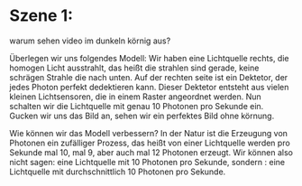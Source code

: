 # Szene 1:

warum sehen video im dunkeln körnig aus?

Überlegen wir uns folgendes Modell:
Wir haben eine Lichtquelle rechts,
die homogen Licht ausstrahlt, das heißt die strahlen sind gerade, keine schrägen Strahle die nach unten.
Auf der rechten seite ist ein Dektetor, der jedes Photon perfekt dedektieren kann.
Dieser Dektetor entsteht aus vielen kleinen Lichtsensoren, die in einem Raster angeordnet werden.
Nun schalten wir die Lichtquelle mit genau 10 Photonen pro Sekunde ein.
Gucken wir uns das Bild an, sehen wir ein perfektes Bild ohne körnung.

Wie können wir das Modell verbessern?
In der Natur ist die Erzeugung von Photonen ein zufälliger Prozess, das heißt von einer Lichtquelle werden pro Sekunde mal 10, mal 9,
aber auch mal 12 Photonen erzeugt.
Wir können also nicht sagen: eine Lichtquelle mit 10 Photonen pro Sekunde, sondern : eine Lichtquelle mit durchschnittlich 10 Photonen pro Sekunde.

